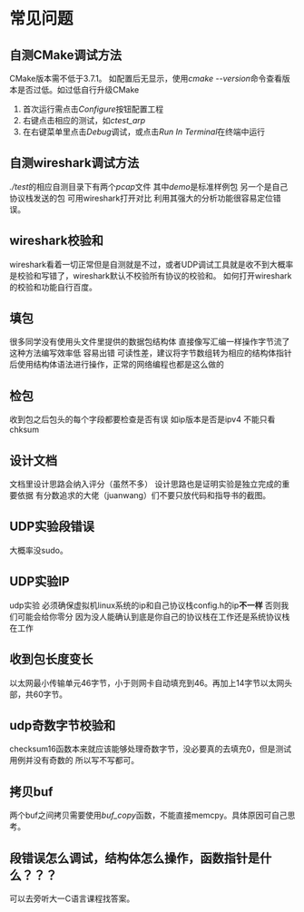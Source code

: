 # 常见问题

## 自测CMake调试方法

CMake版本需不低于3.7.1。
如配置后无显示，使用*cmake --version*命令查看版本是否过低。如过低自行升级CMake

1. 首次运行需点击*Configure*按钮配置工程
2. 右键点击相应的测试，如*ctest_arp*
3. 在右键菜单里点击*Debug*调试，或点击*Run In Terminal*在终端中运行

## 自测wireshark调试方法

*./test*的相应自测目录下有两个*pcap*文件 其中*demo*是标准样例包 另一个是自己协议栈发送的包 可用wireshark打开对比 利用其强大的分析功能很容易定位错误。

## wireshark校验和

wireshark看着一切正常但是自测就是不过，或者UDP调试工具就是收不到大概率是校验和写错了，wireshark默认不校验所有协议的校验和。
如何打开wireshark的校验和功能自行百度。

## 填包

很多同学没有使用头文件里提供的数据包结构体 直接像写汇编一样操作字节流了 这种方法编写效率低 容易出错 可读性差，建议将字节数组转为相应的结构体指针后使用结构体语法进行操作，正常的网络编程也都是这么做的

## 检包

收到包之后包头的每个字段都要检查是否有误 如ip版本是否是ipv4 不能只看chksum

## 设计文档

文档里设计思路会纳入评分（虽然不多） 设计思路也是证明实验是独立完成的重要依据 有分数追求的大佬（juanwang）们不要只放代码和指导书的截图。

## UDP实验段错误

大概率没sudo。

## UDP实验IP

udp实验 必须确保虚拟机linux系统的ip和自己协议栈config.h的ip**不一样** 否则我们可能会给你零分 因为没人能确认到底是你自己的协议栈在工作还是系统协议栈在工作

## 收到包长度变长

以太网最小传输单元46字节，小于则网卡自动填充到46。再加上14字节以太网头部，共60字节。

## udp奇数字节校验和

checksum16函数本来就应该能够处理奇数字节，没必要真的去填充0，但是测试用例并没有奇数的 所以写不写都可。

## 拷贝buf

两个buf之间拷贝需要使用*buf_copy*函数，不能直接memcpy。具体原因可自己思考。

## 段错误怎么调试，结构体怎么操作，函数指针是什么？？？

可以去旁听大一C语言课程找答案。
